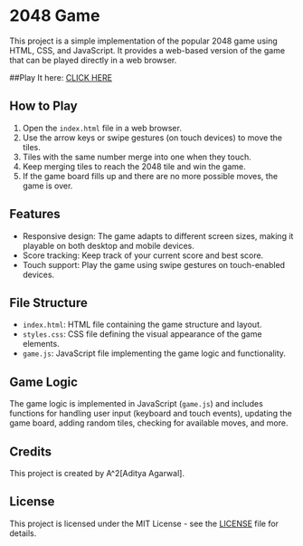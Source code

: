 # 2048 Game

This project is a simple implementation of the popular 2048 game using HTML, CSS, and JavaScript. It provides a web-based version of the game that can be played directly in a web browser.

##Play It here: [CLICK HERE](https://adityaagarwal664.github.io/2048-Game-/)
## How to Play

1. Open the `index.html` file in a web browser.
2. Use the arrow keys or swipe gestures (on touch devices) to move the tiles.
3. Tiles with the same number merge into one when they touch.
4. Keep merging tiles to reach the 2048 tile and win the game.
5. If the game board fills up and there are no more possible moves, the game is over.

## Features

- Responsive design: The game adapts to different screen sizes, making it playable on both desktop and mobile devices.
- Score tracking: Keep track of your current score and best score.
- Touch support: Play the game using swipe gestures on touch-enabled devices.

## File Structure

- `index.html`: HTML file containing the game structure and layout.
- `styles.css`: CSS file defining the visual appearance of the game elements.
- `game.js`: JavaScript file implementing the game logic and functionality.

## Game Logic

The game logic is implemented in JavaScript (`game.js`) and includes functions for handling user input (keyboard and touch events), updating the game board, adding random tiles, checking for available moves, and more.

## Credits

This project is created by A^2[Aditya Agarwal].

## License

This project is licensed under the MIT License - see the [LICENSE](LICENSE) file for details.

